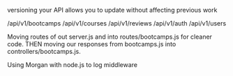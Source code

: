 versioning your API allows you to update without affecting previous work

/api/v1/bootcamps
/api/v1/courses
/api/v1/reviews
/api/v1/auth
/api/v1/users

Moving routes of out server.js and into routes/bootcamps.js for cleaner code.
THEN moving our responses from bootcamps.js into controllers/bootcamps.js.

Using Morgan with node.js to log middleware
